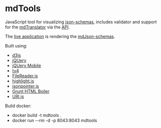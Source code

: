 mdTools
==================

JavaScript tool for visualizing [json-schemas](http://json-schema.org/), includes validator and support for the [mdTranslator](https://github.com/adiwg/mdTranslator) via the [API](https://api.sciencebase.gov/mdTranslator).

The [live application](http://www.adiwg.org/mdJson-schema-viewer/) is rendering the
[mdJson-schemas](https://github.com/adiwg/mdJson-schemas).

Built using:
 - [d3js](http://d3js.org/)
 - [jQUery](http://jquery.com/)
 - [jQUery Mobile](http://jquerymobile.com/)
 - [tv4](http://geraintluff.github.io/tv4/)
 - [FileReader.js](http://bgrins.github.io/filereader.js/)
 - [highlight.js](https://highlightjs.org/)
 - [jsonpointer.js](https://github.com/alexeykuzmin/jsonpointer.js)
 - [Grunt HTML Boiler](https://github.com/mhulse/grunt-html-boiler)
 - [URI.js](https://github.com/medialize/URI.js)

Build docker:
 - docker build -t mdtools .
 - docker run --rm -d -p 8043:8043 mdtools
 